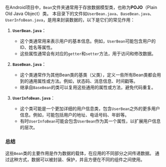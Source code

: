 在Android项目中，`Bean`文件夹通常用于存放数据模型类，也称为**POJO**（Plain Old Java Object）类。
本目录下的文件如`UserBean.java`、`BaseBean.java`、`UserInfoBean.java`，是用来封装数据的，以下是它们的常见作用：

1. **`UserBean.java`**：
    - 这个类通常用来表示用户的基本信息。例如，`UserBean`可能包含用户的ID、姓名等属性。
    - 这些属性通常会有对应的`getter`和`setter`方法，用于访问和修改数据。

2. **`BaseBean.java`**：
    - 这个类通常作为其他Bean类的基类（父类），定义一些所有Bean类都会用到的通用属性或方法。例如，状态码、消息信息、时间戳等。
    - 继承自`BaseBean`的类可以复用这些通用的属性或方法，避免代码重复。

3. **`UserInfoBean.java`**：
    - 这个类可能是一个更加详细的用户信息类，包含`UserBean`之外的更多用户信息。例如，可能包括用户的地址、电话号码、年龄等。
    - 有时`UserInfoBean`可能会包含`UserBean`作为其一个属性，以扩展用户信息的层次。

### 总结
这些`Bean`类的主要作用是作为数据的载体，在应用的不同部分之间传递数据。
通过这种方式，数据可以被封装、保护，并且方便在不同的组件之间使用。